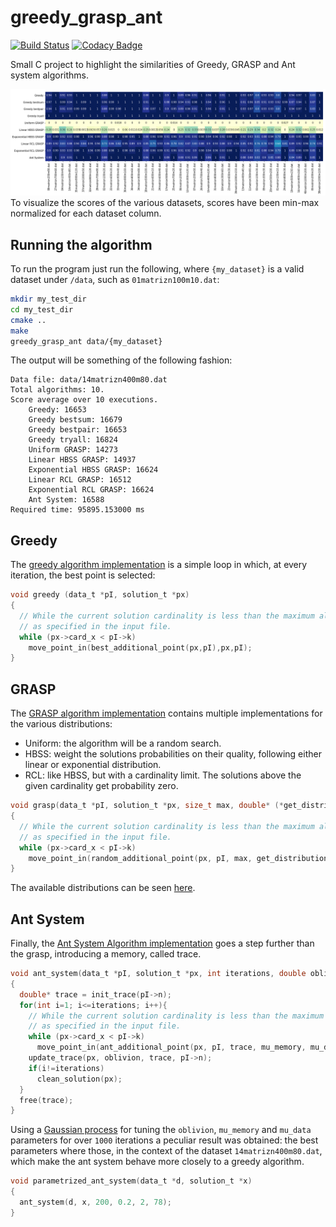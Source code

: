 # greedy_grasp_ant
[![Build Status](https://travis-ci.org/LucaCappelletti94/greedy_grasp_ant.svg?branch=master)](https://travis-ci.org/LucaCappelletti94/greedy_grasp_ant) [![Codacy Badge](https://api.codacy.com/project/badge/Grade/3cdaec8507ce46cd961b2885d2ef9d06)](https://www.codacy.com/app/LucaCappelletti94/greedy_grasp_ant?utm_source=github.com&amp;utm_medium=referral&amp;utm_content=LucaCappelletti94/greedy_grasp_ant&amp;utm_campaign=Badge_Grade)

Small C project to highlight the similarities of Greedy, GRASP and Ant system algorithms.

![Normalized min max scores](https://github.com/LucaCappelletti94/greedy_grasp_ant/blob/master/scores.png?raw=true)
To visualize the scores of the various datasets, scores have been min-max normalized for each dataset column.

## Running the algorithm
To run the program just run the following, where `{my_dataset}` is a valid dataset under `/data`, such as `01matrizn100m10.dat`:

```bash
mkdir my_test_dir
cd my_test_dir
cmake ..
make
greedy_grasp_ant data/{my_dataset}
```

The output will be something of the following fashion:

```plain
Data file: data/14matrizn400m80.dat
Total algorithms: 10.
Score average over 10 executions.
	Greedy: 16653
	Greedy bestsum: 16679
	Greedy bestpair: 16653
	Greedy tryall: 16824
	Uniform GRASP: 14273
	Linear HBSS GRASP: 14937
	Exponential HBSS GRASP: 16624
	Linear RCL GRASP: 16512
	Exponential RCL GRASP: 16624
	Ant System: 16588
Required time: 95895.153000 ms
```

## Greedy
The [greedy algorithm implementation](https://github.com/LucaCappelletti94/greedy_grasp_ant/blob/master/src/greedy.c) is a simple loop in which, at every iteration, the best point is selected:

```c
void greedy (data_t *pI, solution_t *px)
{
  // While the current solution cardinality is less than the maximum allowed
  // as specified in the input file.
  while (px->card_x < pI->k)
    move_point_in(best_additional_point(px,pI),px,pI);
}
```

## GRASP
The [GRASP algorithm implementation](https://github.com/LucaCappelletti94/greedy_grasp_ant/blob/master/src/greedy.c) contains multiple implementations for the various distributions:

- Uniform: the algorithm will be a random search.
- HBSS: weight the solutions probabilities on their quality, following either linear or exponential distribution.
- RCL: like HBSS, but with a cardinality limit. The solutions above the given cardinality get probability zero.

```c
void grasp(data_t *pI, solution_t *px, size_t max, double* (*get_distribution)(int**, size_t, size_t))
{
  // While the current solution cardinality is less than the maximum allowed
  // as specified in the input file.
  while (px->card_x < pI->k)
    move_point_in(random_additional_point(px, pI, max, get_distribution),px,pI);
}
```

The available distributions can be seen [here](https://github.com/LucaCappelletti94/greedy_grasp_ant/blob/master/src/distributions.c).

## Ant System
Finally, the [Ant System Algorithm implementation](https://github.com/LucaCappelletti94/greedy_grasp_ant/blob/master/src/ant.c) goes a step further than the grasp, introducing a memory, called trace.

```c
void ant_system(data_t *pI, solution_t *px, int iterations, double oblivion, double mu_memory, double mu_data)
{
  double* trace = init_trace(pI->n);
  for(int i=1; i<=iterations; i++){
    // While the current solution cardinality is less than the maximum allowed
    // as specified in the input file.
    while (px->card_x < pI->k)
      move_point_in(ant_additional_point(px, pI, trace, mu_memory, mu_data), px, pI);
    update_trace(px, oblivion, trace, pI->n);
    if(i!=iterations)
      clean_solution(px);
  }
  free(trace);
}
```

Using a [Gaussian process](https://github.com/LucaCappelletti94/gaussian_process) for tuning the `oblivion`, `mu_memory` and `mu_data` parameters for over `1000` iterations a peculiar result was obtained: the best parameters where those, in the context of the dataset `14matrizn400m80.dat`, which make the ant system behave more closely to a greedy algorithm.

```c
void parametrized_ant_system(data_t *d, solution_t *x)
{
  ant_system(d, x, 200, 0.2, 2, 78);
}
```